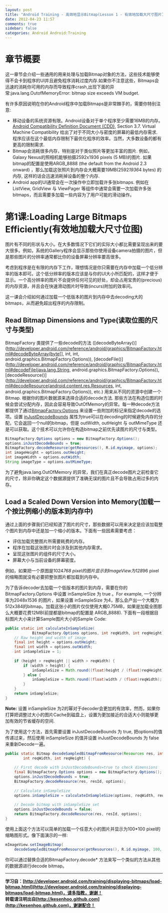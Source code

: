 ```yaml
---
layout: post
title: "Android Training - 高效地显示Bitmap(Lesson 1 - 有效地加载大尺寸图片)"
date: 2012-04-23 11:57
comments: true
sidebar: false
categories: Android Android:Training
---
```


# 章节概要
这一章节会介绍一些通用的用来处理与加载Bitmap对象的方法，这些技术能够使得不会卡到程序的UI并且避免程序消耗过度内存.如果你不注意这些，Bitmaps会迅速的消耗你可用的内存而导致程序crash,出现下面的异常:java.lang.OutofMemoryError: bitmap size exceeds VM budget.

有许多原因说明在你的Android程序中加载Bitmaps是非常棘手的，需要你特别注意:

* 移动设备的系统资源有限。Android设备对于单个程序至少需要16MB的内存。[Android Compatibility Definition Document (CDD)](http://source.android.com/compatibility/downloads.html), Section 3.7. Virtual Machine Compatibility 给出了对于不同大小与密度的屏幕的最低内存需求. 程序应该在这个最低内存限制下最优化程序的效率。当然，大多数设备的都有更高的限制需求.
* Bitmap会消耗很多内存，特别是对于类似照片等更加丰富的图片. 例如，Galaxy Nexus的照相机能够拍摄2592x1936 pixels (5 MB)的图片. 如果bitmap的配置是使用ARGB_8888 (the default from the Android 2.3 onward) ，那么加载这张照片到内存会大概需要19MB(2592*1936*4 bytes) 的内存, 这样的话会迅速消耗掉设备的整个内存.
* Android app的UI通常会在一次操作中立即加载许多张bitmaps. 例如在ListView, GridView 与 ViewPager 等组件中通常会需要一次加载许多张bitmaps，而且需要多加载一些内容为了用户可能的滑动操作。

<!-- more -->

# 第1课:Loading Large Bitmaps Efficiently(有效地加载大尺寸位图)
图片有不同的形状与大小。在大多数情况下它们的实际大小都比需要呈现出来的要大很多。例如，系统的Gallery程序会显示那些你使用设备camera拍摄的图片，但是那些图片的分辨率通常都比你的设备屏幕分辨率要高很多。

考虑到程序是在有限的内存下工作，理想情况是你只需要在内存中加载一个低分辨率的版本即可。这个低分辨率的版本应该是与你的UI大小所匹配的，这样才便于显示。一个高分辨率的图片不会提供任何可见的好处，却会占用宝贵的(precious)的内存资源，并且会在快速滑动图片时导致(incurs)附加的效率问。

这一课会介绍如何通过加载一个低版本的图片到内存中去decoding大的bitmaps，从而避免超出程序的内存限制。

## Read Bitmap Dimensions and Type(读取位图的尺寸与类型)
BitmapFactory 类提供了一些decode的方法 ([decodeByteArray()](http://developer.android.com/reference/android/graphics/BitmapFactory.html#decodeByteArray(byte[], int, int, android.graphics.BitmapFactory.Options)), [decodeFile()](http://developer.android.com/reference/android/graphics/BitmapFactory.html#decodeFile(java.lang.String, android.graphics.BitmapFactory.Options)), [decodeResource()](http://developer.android.com/reference/android/graphics/BitmapFactory.html#decodeResource(android.content.res.Resources, int, android.graphics.BitmapFactory.Options)), etc.) 用来从不同的资源中创建一个Bitmap. 根据你的图片数据源来选择合适的decode方法. 那些方法在构造位图的时候会尝试分配内存，因此会容易导致OutOfMemory的异常。每一种decode方法都提供了通过[BitmapFactory.Options](http://developer.android.com/reference/android/graphics/BitmapFactory.Options.html) 来设置一些附加的标记来指定decode的选项。设置 [inJustDecodeBounds](http://developer.android.com/reference/android/graphics/BitmapFactory.Options.html#inJustDecodeBounds) 属性为true可以在decoding的时候避免内存的分配，它会返回一个null的bitmap，但是 outWidth, outHeight 与 outMimeType 还是可以获取。这个技术可以允许你在构造bitmap之前优先读图片的尺寸与类型。
```java
BitmapFactory.Options options = new BitmapFactory.Options();
options.inJustDecodeBounds = true;
BitmapFactory.decodeResource(getResources(), R.id.myimage, options);
int imageHeight = options.outHeight;
int imageWidth = options.outWidth;
String imageType = options.outMimeType;
```
为了避免java.lang.OutOfMemory 的异常，我们在真正decode图片之前检查它的尺寸，除非你确定这个数据源提供了准确无误的图片且不会导致占用过多的内存。

## Load a Scaled Down Version into Memory(加载一个按比例缩小的版本到内存中)
通过上面的步骤我们已经知道了图片的尺寸，那些数据可以用来决定是应该加载整个图片到内存中还是加一个缩小的版本。下面有一些因素需要考虑：

* 评估加载完整图片所需要耗费的内存。
* 程序在加载这张图片时会涉及到其他内存需求。
* 呈现这张图片的组件的尺寸大小。
* 屏幕大小与当前设备的屏幕密度。

例如，如果把一个原图是1024*768 pixel的图片显示到ImageView为128*96 pixel的缩略图就没有必要把整张图片都加载到内存中。

为了告诉decoder去加载一个低版本的图片到内存，需要在你的BitmapFactory.Options 中设置 inSampleSize 为 true 。For example, 一个分辨率为2048x1536 的图片，如果设置 inSampleSize 为4，那么会产出一个大概为512x384的bitmap。加载这张小的图片仅仅使用大概0.75MB，如果是加载全图那么大概要花费12MB(前提都是bitmap的配置是 ARGB_8888). 下面有一段根据目标图片大小来计算Sample图片大小的Sample Code:
```java
public static int calculateInSampleSize(
            BitmapFactory.Options options, int reqWidth, int reqHeight) {  
    // Raw height and width of image
    final int height = options.outHeight;
    final int width = options.outWidth;
    int inSampleSize = 1;
  
    if (height > reqHeight || width > reqWidth) {
        if (width > height) {  
            inSampleSize = Math.round((float)height / (float)reqHeight);  
        } else {  
            inSampleSize = Math.round((float)width / (float)reqWidth);  
        }  
    }
    return inSampleSize;
}
```
**Note:** 设置 inSampleSize 为2的幂对于decoder会更加的有效率，然而，如果你打算把调整过大小的图片Cache到磁盘上，设置为更加接近的合适大小则能够更加有效的节省缓存的空间.

为了使用这个方法，首先需要设置 inJustDecodeBounds 为 true, 把options的值传递过来，然后使用 inSampleSize 的值并设置 inJustDecodeBounds 为 false 来重新Decode一遍。
```java
public static Bitmap decodeSampledBitmapFromResource(Resources res, int resId,
        int reqWidth, int reqHeight) {  
  
    // First decode with inJustDecodeBounds=true to check dimensions
    final BitmapFactory.Options options = new BitmapFactory.Options();
    options.inJustDecodeBounds = true;
    BitmapFactory.decodeResource(res, resId, options);
  
    // Calculate inSampleSize
    options.inSampleSize = calculateInSampleSize(options, reqWidth, reqHeight);
  
    // Decode bitmap with inSampleSize set
    options.inJustDecodeBounds = false;
    return BitmapFactory.decodeResource(res, resId, options);
}
```
使用上面这个方法可以简单的加载一个任意大小的图片并显示为100*100 pixel的缩略图形式。像下面演示的一样:
```java
mImageView.setImageBitmap(
    decodeSampledBitmapFromResource(getResources(), R.id.myimage, 100, 100));
```
你可以通过替换合适的BitmapFactory.decode* 方法来写一个类似的方法从其他的数据源进行decode bitmap。

***
**学习自：[http://developer.android.com/training/displaying-bitmaps/load-bitmap.html](http://developer.android.com/training/displaying-bitmaps/load-bitmap.html)，请多指教，谢谢！**  
**转载请注明出自[http://kesenhoo.github.com](http://kesenhoo.github.com)，谢谢配合！**






